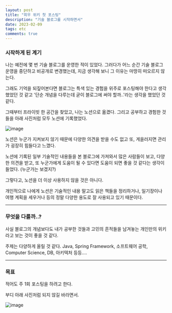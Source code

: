 ```yaml
---
layout: post
title: "희우 위키 첫 포스팅"
description: "기술 블로그를 시작하면서"
date: 2023-02-09
tags: etc
comments: true
---
```


### 시작하게 된 계기
나는 예전에 몇 번 기술 블로그를 운영한 적이 있었다. 그러다가 어느 순간 기술 블로그 운영을 중단하고 비공개로 변경했는데, 지금 생각해 보니 그 이유는 마땅히 떠오르지 않는다.

그래도 기억을 되짚어본다면 블로그는 특색 있는 경험을 위주로 포스팅해야 한다고 생각했었던 것 같고 '단순 개념을 다루는데 굳이 블로그에 써야 할까..'라는 생각을 했었던 것 같다.

그때부터 프라이빗 한 공간을 찾았고, 나는 노션으로 옮겼다. 그리고 공부하고 경험한 것들을 아래 사진처럼 모두 노션에 기록했었다.

![image](https://user-images.githubusercontent.com/48363085/217603359-5fb0fade-2425-42d9-86e7-63a10942d21a.png)

노션은 누군가 지켜보지 않기 때문에 다양한 의견을 받을 수도 없고 또, 게을러지면 관리가 굉장히 힘들다고 느꼈다.

노션에 기록된 일부 기술적인 내용들을 본 블로그에 가져와서 많은 사람들이 보고, 다양한 의견을 받고, 또 누군가에게 도움이 될 수 있다면 도움이 되면 좋을 것 같다는 생각이 들었다. (누군가는 보겠지?)

그렇다고, 노션을 더 이상 사용하지 않을 것은 아니다.

개인적으로 나에게 노션은 기술적인 내용 말고도 읽은 책들을 정리하거나, 일기장이나 여행 계획을 세우거나 등의 정말 다양한 용도로 잘 사용되고 있기 때문이다.

---

### 무엇을 다룰까..?
사실 블로그의 개념보다도 내가 공부한 것들과 고민의 흔적들을 남겨놓는 개인만의 위키라고 보는 것이 좋을 것 같다.

주제는 다양하게 올릴 것 같다. Java, Spring Framework, 소프트웨어 공학, Computer Science, DB, 아키텍처 등등....

---

### 목표
적어도 주 1회 포스팅을 하려고 한다.

부디 아래 사진처럼 되지 않길 바라면서.

![image](https://user-images.githubusercontent.com/48363085/217606060-c777ddc1-e0e9-4dee-b1fd-c0cede6ebbc8.png)



